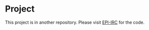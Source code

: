 # Project

This project is in another repository. Please visit [EPI-IRC](https://github.com/lfixas/EPI-IRC) for the code.